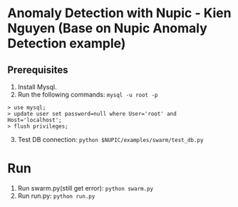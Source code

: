 # Anomaly Detection with Nupic - Kien Nguyen (Base on Nupic Anomaly Detection example)

## Prerequisites

1. Install Mysql.
2. Run the following commands: `mysql -u root -p`

```
> use mysql;
> update user set password=null where User='root' and Host='localhost';
> flush privileges;
```
3. Test DB connection: `python $NUPIC/examples/swarm/test_db.py`

# Run

1. Run swarm.py(still get error): `python swarm.py`
2. Run run.py: `python run.py`